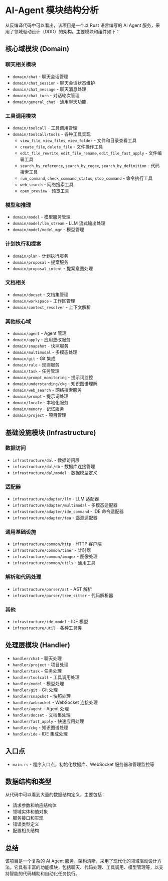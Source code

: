 # AI-Agent 模块结构分析

从反编译代码中可以看出，该项目是一个以 Rust 语言编写的 AI Agent 服务，采用了领域驱动设计（DDD）的架构。主要模块和组件如下：

## 核心域模块 (Domain)

### 聊天相关模块
- `domain/chat` - 聊天会话管理
- `domain/chat_session` - 聊天会话状态维护
- `domain/chat_message` - 聊天消息处理
- `domain/chat_turn` - 对话轮次管理
- `domain/general_chat` - 通用聊天功能

### 工具调用模块
- `domain/toolcall` - 工具调用管理
- `domain/toolcall/tools` - 各种工具实现
  - `view_file`, `view_files`, `view_folder` - 文件和目录查看工具
  - `create_file`, `delete_file` - 文件操作工具
  - `edit_file_rewrite`, `edit_file_rename`, `edit_file_fast_apply` - 文件编辑工具
  - `search_by_reference`, `search_by_regex`, `search_by_definition` - 代码搜索工具
  - `run_command`, `check_command_status`, `stop_command` - 命令执行工具
  - `web_search` - 网络搜索工具
  - `open_preview` - 预览工具

### 模型和推理
- `domain/model` - 模型服务管理
- `domain/model/llm_stream` - LLM 流式输出处理
- `domain/model/model_mgr` - 模型管理

### 计划执行和提案
- `domain/plan` - 计划执行服务
- `domain/proposal` - 提案服务
- `domain/proposal_intent` - 提案意图处理

### 文档相关
- `domain/docset` - 文档集管理
- `domain/workspace` - 工作区管理
- `domain/context_resolver` - 上下文解析

### 其他核心域
- `domain/agent` - Agent 管理
- `domain/apply` - 应用更改服务
- `domain/snapshot` - 快照服务
- `domain/multimodal` - 多模态处理
- `domain/git` - Git 集成
- `domain/rule` - 规则服务
- `domain/task` - 任务管理
- `domain/prompt_monitoring` - 提示词监控
- `domain/understanding/ckg` - 知识图谱理解
- `domain/web_search` - 网络搜索服务
- `domain/prompt` - 提示词处理
- `domain/locale` - 本地化服务
- `domain/memory` - 记忆服务
- `domain/project` - 项目管理

## 基础设施模块 (Infrastructure)

### 数据访问
- `infrastructure/dal` - 数据访问层
- `infrastructure/dal/db` - 数据库连接管理
- `infrastructure/dal/model` - 数据模型定义

### 适配器
- `infrastructure/adapter/llm` - LLM 适配器
- `infrastructure/adapter/multimodal` - 多模态适配器
- `infrastructure/adapter/ide_command` - IDE 命令适配器
- `infrastructure/adapter/tea` - 遥测适配器

### 通用基础设施
- `infrastructure/common/http` - HTTP 客户端
- `infrastructure/common/timer` - 计时器
- `infrastructure/common/imagex` - 图像处理
- `infrastructure/common/utils` - 通用工具

### 解析和代码处理
- `infrastructure/parser/ast` - AST 解析
- `infrastructure/parser/tree_sitter` - 代码解析器

### 其他
- `infrastructure/ide_model` - IDE 模型
- `infrastructure/util` - 各种工具类

## 处理层模块 (Handler)

- `handler/chat` - 聊天处理
- `handler/project` - 项目处理
- `handler/task` - 任务处理
- `handler/toolcall` - 工具调用处理
- `handler/model` - 模型处理
- `handler/git` - Git 处理
- `handler/snapshot` - 快照处理
- `handler/websocket` - WebSocket 连接处理
- `handler/agent` - Agent 处理
- `handler/docset` - 文档集处理
- `handler/fast_apply` - 快速应用处理
- `handler/ckg` - 知识图谱处理
- `handler/ide` - IDE 集成处理

## 入口点
- `main.rs` - 程序入口点，初始化数据库、WebSocket 服务器和管理监控等

## 数据结构和类型
从代码中可以看到大量的数据结构定义，主要包括：
- 请求参数和响应结构体
- 领域实体和值对象
- 服务接口和实现
- 错误类型定义
- 配置相关结构

## 总结
该项目是一个复杂的 AI Agent 服务，架构清晰，采用了现代化的领域驱动设计方法。它具有丰富的功能模块，包括聊天、代码处理、工具调用、模型管理等，以支持智能的代码辅助和自动化任务执行。 